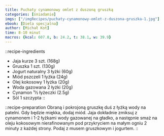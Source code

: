 ```yaml
---
title: Puchaty cynamonowy omlet z duszoną gruszką
categories: [śniadanie]
imgs: ["/imgRecipes/puchaty-cynamonowy-omlet-z-duszona-gruszka-1.jpg"]
ebook: [Dieta specjalna]
author: [Michał Kot]
time: 8-10 minut
macros: {kcal: 607.8, b: 24.2, t: 38.1, w: 39.9}
---
```


::recipe-ingredients
- Jaja kurze 3 szt. (168g)
- Gruszka 1 szt. (130g)
- Jogurt naturalny 3 łyżki (60g)
- Miód pszczeli 1 łyżka (24g)
- Olej kokosowy 1 łyżka (20g)
- Woda gazowana 2 łyżki (20g)
- Cynamon ¹½ łyżeczki (2.5g)
- Sól 1 szczypta
::

::recipe-preparation
Obraną i pokrojoną gruszkę duś z łyżką wody na patelni. Gdy będzie miękka, dodaj miód. Jaja dokładnie zmiksuj z cynamonem i 1-2 łyżkami wody gazowanej na gładko, a następnie smaż na oleju kokosowym nierafinowanym pod przykryciem na małym ogniu 2 minuty z każdej strony. Podaj z musem gruszkowym i jogurtem.
::